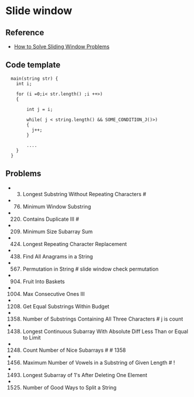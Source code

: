 # Slide window

## Reference
- [How to Solve Sliding Window Problems](https://medium.com/outco/how-to-solve-sliding-window-problems-28d67601a66)

## Code template
``` 
  main(string str) {
    int i;

    for (i =0;i< str.length() ;i ++>)
    {

        int j = i;

        while( j < string.length() && SOME_CONDITION_J()>)
        {
          j++;
        }

        ....
    }
  }
```


## Problems
- 3. Longest Substring Without Repeating Characters    # 
- 76. Minimum Window Substring
- 220. Contains Duplicate III                          #  
- 209. Minimum Size Subarray Sum
- 424. Longest Repeating Character Replacement
- 438. Find All Anagrams in a String
- 567. Permutation in String                           # slide window check permutation
- 904. Fruit Into Baskets
- 1004. Max Consecutive Ones III                      
- 1208. Get Equal Substrings Within Budget
- 1358. Number of Substrings Containing All Three Characters         # j is count
- 1438. Longest Continuous Subarray With Absolute Diff Less Than or Equal to Limit
- 1248. Count Number of Nice Subarrays                               # # 1358
- 1456. Maximum Number of Vowels in a Substring of Given Length      # !
- 1493. Longest Subarray of 1's After Deleting One Element
- 1525. Number of Good Ways to Split a String




